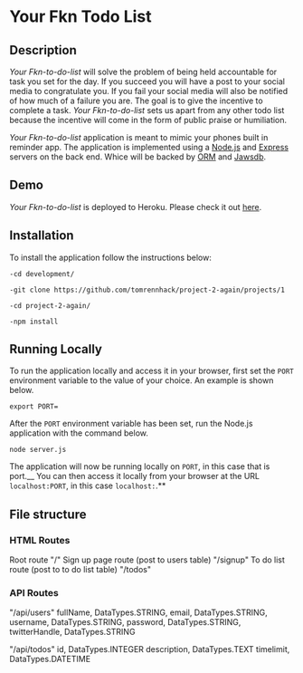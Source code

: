 # Your Fkn Todo List

## Description

*Your Fkn-to-do-list* will solve the problem of being held accountable for task you set for the day. If you succeed you will have a post to your social media to congratulate you. If you fail your social media will also be notified of how much of a failure you are. The goal is to give the incentive to complete a task. *Your Fkn-to-do-list* sets us apart from any other todo list because the incentive will come in the form of public praise or humiliation.  

*Your Fkn-to-do-list* application is meant to mimic your phones built in reminder app. The application is implemented using a [Node.js](https://nodejs.org/en/) and [Express](https://expressjs.com/) servers on the back end. Whice will be backed by [ORM](https://www.npmjs.com/package/orm) and [Jawsdb](https://www.jawsdb.com/).

## Demo
	
*Your Fkn-to-do-list* is deployed to Heroku. Please check it out [here](https://project-2-again.herokuapp.com/).

## Installation

To install the application follow the instructions below:

    -cd development/

	-git clone https://github.com/tomrennhack/project-2-again/projects/1

	-cd project-2-again/

	-npm install
	
## Running Locally

To run the application locally and access it in your browser, first set the `PORT` environment variable to the value of your choice. An example is shown below.

	export PORT=
	
After the `PORT` environment variable has been set, run the Node.js application with the command below.

	node server.js
	
The application will now be running locally on `PORT`, in this case that is port.__ You can then access it locally from your browser at the URL `localhost:PORT`, in this case `localhost:`.**

## File structure

### HTML Routes

Root route "/"
Sign up page route (post to users table) "/signup"
To do list route (post to to do list table) "/todos"

### API Routes

"/api/users"
	fullName, DataTypes.STRING,
	email, DataTypes.STRING,
	username, DataTypes.STRING,
	password, DataTypes.STRING,
	twitterHandle, DataTypes.STRING

"/api/todos"
	id, DataTypes.INTEGER
	description, DataTypes.TEXT
	timelimit, DataTypes.DATETIME